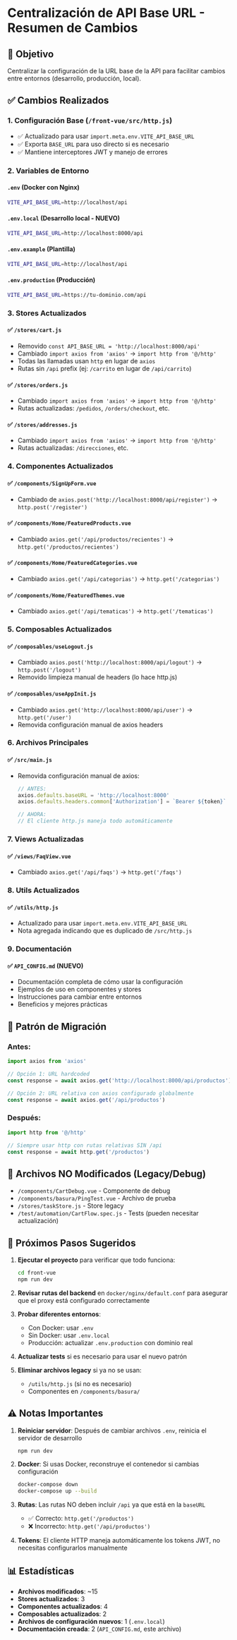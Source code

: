 # Centralización de API Base URL - Resumen de Cambios

## 🎯 Objetivo
Centralizar la configuración de la URL base de la API para facilitar cambios entre entornos (desarrollo, producción, local).

## ✅ Cambios Realizados

### 1. Configuración Base (`/front-vue/src/http.js`)
- ✅ Actualizado para usar `import.meta.env.VITE_API_BASE_URL`
- ✅ Exporta `BASE_URL` para uso directo si es necesario
- ✅ Mantiene interceptores JWT y manejo de errores

### 2. Variables de Entorno

#### `.env` (Docker con Nginx)
```bash
VITE_API_BASE_URL=http://localhost/api
```

#### `.env.local` (Desarrollo local - NUEVO)
```bash
VITE_API_BASE_URL=http://localhost:8000/api
```

#### `.env.example` (Plantilla)
```bash
VITE_API_BASE_URL=http://localhost/api
```

#### `.env.production` (Producción)
```bash
VITE_API_BASE_URL=https://tu-dominio.com/api
```

### 3. Stores Actualizados

#### ✅ `/stores/cart.js`
- Removido `const API_BASE_URL = 'http://localhost:8000/api'`
- Cambiado `import axios from 'axios'` → `import http from '@/http'`
- Todas las llamadas usan `http` en lugar de `axios`
- Rutas sin `/api` prefix (ej: `/carrito` en lugar de `/api/carrito`)

#### ✅ `/stores/orders.js`
- Cambiado `import axios from 'axios'` → `import http from '@/http'`
- Rutas actualizadas: `/pedidos`, `/orders/checkout`, etc.

#### ✅ `/stores/addresses.js`
- Cambiado `import axios from 'axios'` → `import http from '@/http'`
- Rutas actualizadas: `/direcciones`, etc.

### 4. Componentes Actualizados

#### ✅ `/components/SignUpForm.vue`
- Cambiado de `axios.post('http://localhost:8000/api/register')` → `http.post('/register')`

#### ✅ `/components/Home/FeaturedProducts.vue`
- Cambiado `axios.get('/api/productos/recientes')` → `http.get('/productos/recientes')`

#### ✅ `/components/Home/FeaturedCategories.vue`
- Cambiado `axios.get('/api/categorias')` → `http.get('/categorias')`

#### ✅ `/components/Home/FeaturedThemes.vue`
- Cambiado `axios.get('/api/tematicas')` → `http.get('/tematicas')`

### 5. Composables Actualizados

#### ✅ `/composables/useLogout.js`
- Cambiado `axios.post('http://localhost:8000/api/logout')` → `http.post('/logout')`
- Removido limpieza manual de headers (lo hace http.js)

#### ✅ `/composables/useAppInit.js`
- Cambiado `axios.get('http://localhost:8000/api/user')` → `http.get('/user')`
- Removida configuración manual de axios headers

### 6. Archivos Principales

#### ✅ `/src/main.js`
- Removida configuración manual de axios:
  ```javascript
  // ANTES:
  axios.defaults.baseURL = 'http://localhost:8000'
  axios.defaults.headers.common['Authorization'] = `Bearer ${token}`
  
  // AHORA:
  // El cliente http.js maneja todo automáticamente
  ```

### 7. Views Actualizadas

#### ✅ `/views/FaqView.vue`
- Cambiado `axios.get('/api/faqs')` → `http.get('/faqs')`

### 8. Utils Actualizados

#### ✅ `/utils/http.js`
- Actualizado para usar `import.meta.env.VITE_API_BASE_URL`
- Nota agregada indicando que es duplicado de `/src/http.js`

### 9. Documentación

#### ✅ `API_CONFIG.md` (NUEVO)
- Documentación completa de cómo usar la configuración
- Ejemplos de uso en componentes y stores
- Instrucciones para cambiar entre entornos
- Beneficios y mejores prácticas

## 🔄 Patrón de Migración

### Antes:
```javascript
import axios from 'axios'

// Opción 1: URL hardcoded
const response = await axios.get('http://localhost:8000/api/productos')

// Opción 2: URL relativa con axios configurado globalmente
const response = await axios.get('/api/productos')
```

### Después:
```javascript
import http from '@/http'

// Siempre usar http con rutas relativas SIN /api
const response = await http.get('/productos')
```

## 📝 Archivos NO Modificados (Legacy/Debug)

- `/components/CartDebug.vue` - Componente de debug
- `/components/basura/PingTest.vue` - Archivo de prueba
- `/stores/taskStore.js` - Store legacy
- `/test/automation/CartFlow.spec.js` - Tests (pueden necesitar actualización)

## 🚀 Próximos Pasos Sugeridos

1. **Ejecutar el proyecto** para verificar que todo funciona:
   ```bash
   cd front-vue
   npm run dev
   ```

2. **Revisar rutas del backend** en `docker/nginx/default.conf` para asegurar que el proxy está configurado correctamente

3. **Probar diferentes entornos**:
   - Con Docker: usar `.env`
   - Sin Docker: usar `.env.local`
   - Producción: actualizar `.env.production` con dominio real

4. **Actualizar tests** si es necesario para usar el nuevo patrón

5. **Eliminar archivos legacy** si ya no se usan:
   - `/utils/http.js` (si no es necesario)
   - Componentes en `/components/basura/`

## ⚠️ Notas Importantes

1. **Reiniciar servidor**: Después de cambiar archivos `.env`, reinicia el servidor de desarrollo
   ```bash
   npm run dev
   ```

2. **Docker**: Si usas Docker, reconstruye el contenedor si cambias configuración
   ```bash
   docker-compose down
   docker-compose up --build
   ```

3. **Rutas**: Las rutas NO deben incluir `/api` ya que está en la `baseURL`
   - ✅ Correcto: `http.get('/productos')`
   - ❌ Incorrecto: `http.get('/api/productos')`

4. **Tokens**: El cliente HTTP maneja automáticamente los tokens JWT, no necesitas configurarlos manualmente

## 📊 Estadísticas

- **Archivos modificados**: ~15
- **Stores actualizados**: 3
- **Componentes actualizados**: 4
- **Composables actualizados**: 2
- **Archivos de configuración nuevos**: 1 (`.env.local`)
- **Documentación creada**: 2 (`API_CONFIG.md`, este archivo)
